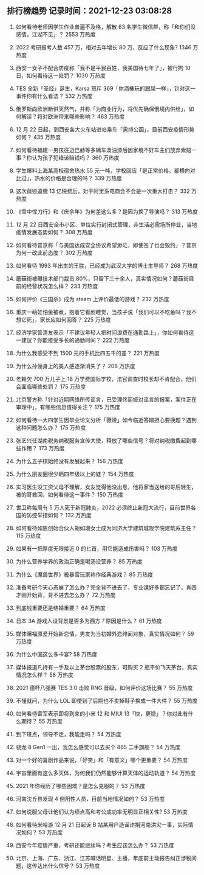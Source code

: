 
## 排行榜趋势 记录时间：2021-12-23 03:08:28
  
  1. 如何看待老师因学生作业普遍不及格，解散 63 名学生微信群，称「和你们没感情，江湖不见」？ 2553 万热度
    
  2. 2022 考研报考人数 457 万，相对去年增长 80 万，反应了什么现象? 1346 万热度
    
  3. 西安一女子不配合防疫称「我不是平民百姓，我美国待七年了」，被行拘 10 日，如何看待这一处罚？ 1030 万热度
    
  4. TES 全新「圣经」诞生，Karsa 怒斥 369「你酒桶玩的跟屎一样」，针对这一事件你有什么看法？ 532 万热度
    
  5. 俄罗斯向欧洲断供天然气，并称「为商业行为，将优先确保俄境内供给」，如何解读？将对欧洲带来哪些影响？ 463 万热度
    
  6. 12 月 22 日起，到西安各大火车站进站乘车「需持公函」，目前西安疫情形势如何？ 435 万热度
    
  7. 如何看待福建一男孩往迈巴赫等多辆车泼油漆后因家境不好车主们放弃索赔一事？你认为孩子犯错该赔钱吗？ 360 万热度
    
  8. 学生爆料上海某高校宿舍热水 55 元一吨，学校回应「是正常价格，都横向对比过」，热水的价格是合理的吗？ 339 万热度
    
  9. 这次薇娅追缴 13 亿税费后，对于阿里系电商会不会是一次重大打击？ 332 万热度
    
  10. 《雪中悍刀行》和《庆余年》为何差这么多？是因为换了导演吗？ 313 万热度
    
  11. 12 月 22 日西安全市小区、单位实行封闭式管理，非生活必需场所停业，当地疫情发展态势如何？ 308 万热度
    
  12. 如何看待普京称「与美国达成安全协议希望渺茫，即使签了也会毁约」？普京为何一改此前态度？ 302 万热度
    
  13. 如何看待 1993 年出生的王胜，已经成为武汉大学的博士生导师？ 268 万热度
    
  14. 蘑菇街被曝技术部门裁员 80%，只留下三十余人，真实情况如何？蘑菇街目前的经营状况怎么样？ 233 万热度
    
  15. 如何评价《三国杀》成为 steam 上评价最低的游戏？ 232 万热度
    
  16. 重庆一萌娃怕鱼被煮，抱着它看剧睡觉，当孩子说「我们可以不吃鱼吗？我不想它死」，家长应如何回答？ 225 万热度
    
  17. 经济学家管清友表示「不建议年轻人把时间浪费在通勤路上」，你如何看待这一建议？你能接受多长的通勤时间？ 222 万热度
    
  18. 为什么我感受不到 1500 元的手机比四五千的差？ 221 万热度
    
  19. 为什么孙俪身上的美人感逐渐消失了？ 208 万热度
    
  20. 老赖欠 700 万儿子上 18 万学费国际学校，法官调查时校长却不肯配合，他们会面临哪些处罚？ 175 万热度
    
  21. 北京警方称「针对近期网络所传谣言，已受理佟丽娅对谣言的报案，案件正在审理中」，有哪些信息值得关注？ 175 万热度
    
  22. 如何看待一大四学生因毕业论文分析「薇娅」如今临近答辩担心要换题？遇到这种问题怎么办？ 175 万热度
    
  23. 张艺兴任湖南税务纳税服务宣传大使，释放了哪些信号？将对纳税缴费起到哪些作用？ 173 万热度
    
  24. 为什么五子棋始终没有发展起来？ 156 万热度
    
  25. 为什么朋友圈很少晒四年级以上的娃？ 154 万热度
    
  26. 实习医生没工资父母不理解，女友觉得他没出息，他将家当送给的哥后轻生，被的哥救回，如何看待这一事件？ 150 万热度
    
  27. 世卫称每周有 5 万人死于新冠肺炎，2022 必须终止新冠大流行，目前世界各国的防控举措如何？ 132 万热度
    
  28. 如何看待如恩创始合伙人胡如珊女士成为同济大学建筑城规学院建筑系主任？ 115 万热度
    
  29. 如果有一把厚度无限接近 0 的匕首，用它能造成伤害吗？ 103 万热度
    
  30. 为什么营养学界的政治正确是喝汤没营养？ 85 万热度
    
  31. 为什么《魔兽世界》被暴雪玩家称作经典游戏？ 85 万热度
    
  32. 准备考研今天心态崩了怎么办？完全背不进去了，专业课好多都忘记了，肖四才刚开始背，背不进去怎么办？ 72 万热度
    
  33. 到底钱重要还是结婚重要？ 64 万热度
    
  34. 日本 3A 游戏人设背景是否多为西方？原因是什么？ 61 万热度
    
  35. 媒体曝福原爱开始新恋情，男友为当初婚外恋绯闻对象，真实情况如何？ 59 万热度
    
  36. 为什么中国这么多卡宴? 58 万热度
    
  37. 媒体报道凡持有一手及以上茅台股票的股东，可购买 2 瓶平价飞天茅台，真实情况怎么样？ 56 万热度
    
  38. 2021 德杯八强赛 TES 3:0 击败 RNG 晋级，如何评价这场比赛？ 55 万热度
    
  39. 不懂就问，为什么 LOL 即使到了后期也不卖掉鞋子换成一件大件？ 55 万热度
    
  40. 如何看待雷军表示即将到来的小米 12 和 MIUI 13「快，更稳」？你对此有什么期待？ 55 万热度
    
  41. 到下班点，领导不走，我能走吗？ 54 万热度
    
  42. 骁龙 8 Gen1 一出，我怎么感觉可以去买个 865 二手旗舰？ 54 万热度
    
  43. 对一个好的喜剧作品来说，「好笑」和「有意义」哪个更重要？ 54 万热度
    
  44. 宇宙里面有这么多天体，为何我们仍然能够计算天体的运动轨道？ 54 万热度
    
  45. 2021 年你经历了哪些困难？是怎么克服的？ 53 万热度
    
  46. 河南沈丘县发现 4 例阳性人员，目前当地情况如何？ 53 万热度
    
  47. 如何说服父母让他们认为绩点高和考公成功率无明显正相关性? 53 万热度
    
  48. 如何看待米哈游 12 月 21 日起诉 B 站某用户造谣诈捐河南洪灾一事，实际情况如何？ 53 万热度
    
  49. 西安今年疫情严重，考研还能继续吗？考生应该怎么办？ 53 万热度
    
  50. 北京、上海、广东、浙江、江苏喊话明星、主播，年底前主动报告纠正涉税问题，这传达出什么信号？ 53 万热度
    
